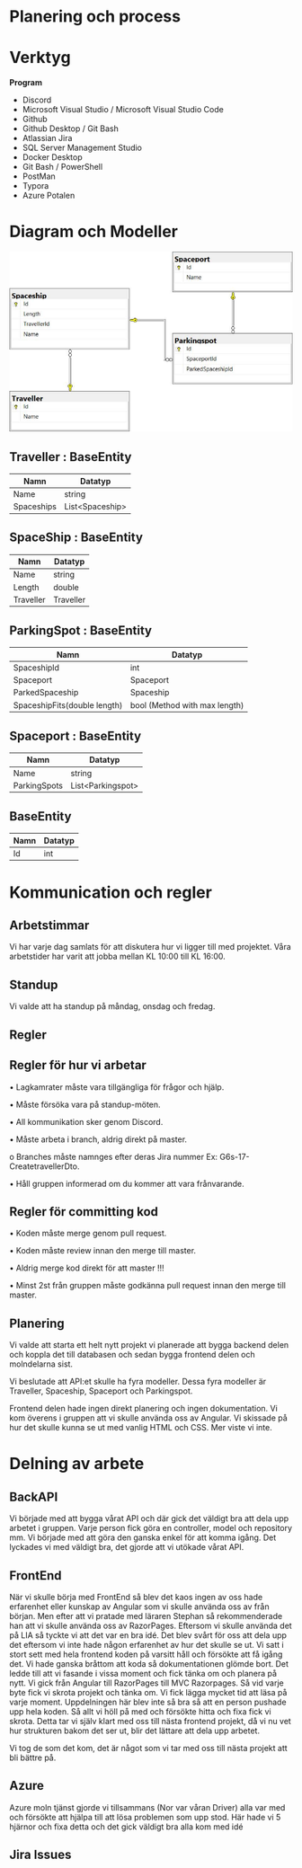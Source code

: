 # **Planering och process**

# **Verktyg**

**Program**

- Discord
- Microsoft Visual Studio / Microsoft Visual Studio Code
- Github
- Github Desktop / Git Bash
- Atlassian Jira
- SQL Server Management Studio
- Docker Desktop
- Git Bash / PowerShell
- PostMan
- Typora
- Azure Potalen


# Diagram och Modeller
 ![](Bilder/databas.jpg)

## Traveller : BaseEntity

| Namn       | Datatyp         |
| ---------- | --------------- |
| Name       | string          |
| Spaceships | List&lt;Spaceship> |

## SpaceShip : BaseEntity

| Namn      | Datatyp   |
| --------- | --------- |
| Name      | string    |
| Length    | double    |
| Traveller | Traveller |

## ParkingSpot : BaseEntity

| Namn                         | Datatyp                       |
| ---------------------------- | ----------------------------- |
| SpaceshipId                  | int                           |
| Spaceport                    | Spaceport                     |
| ParkedSpaceship              | Spaceship                     |
| SpaceshipFits(double length) | bool (Method with max length) |

## Spaceport : BaseEntity

| Namn         | Datatyp           |
| ------------ | ----------------- |
| Name         | string            |
| ParkingSpots | List&lt;Parkingspot> |

## BaseEntity

| Namn | Datatyp |
| ---- | ------- |
| Id   | int     |



# Kommunication och regler

## **Arbetstimmar**

Vi har varje dag samlats för att diskutera hur vi ligger till med projektet. Våra arbetstider har varit att jobba mellan KL 10:00 till KL 16:00.

## **Standup**

Vi valde att ha standup på måndag, onsdag och fredag.

## **Regler**

## **Regler för hur vi arbetar**

• Lagkamrater måste vara tillgängliga för frågor och hjälp.

• Måste försöka vara på standup-möten.

• All kommunikation sker genom Discord.

• Måste arbeta i branch, aldrig direkt på master.

 o Branches måste namnges efter deras Jira nummer Ex: G6s-17-CreatetravellerDto.

• Håll gruppen informerad om du kommer att vara frånvarande.

 

## **Regler för committing kod**

• Koden måste merge genom pull request.

• Koden måste review innan den merge till master.

• Aldrig merge kod direkt för att master !!! 

• Minst 2st från gruppen måste godkänna pull request innan den merge till master.



## **Planering**

Vi valde att starta ett helt nytt projekt vi planerade att bygga backend delen och koppla det till databasen och sedan bygga frontend delen och molndelarna sist.

Vi beslutade att API:et skulle ha fyra modeller. Dessa fyra modeller är Traveller, Spaceship, Spaceport och Parkingspot. 

Frontend delen hade ingen direkt planering och ingen dokumentation. Vi kom överens i gruppen att vi skulle använda oss av Angular. Vi skissade på hur det skulle kunna se ut med vanlig HTML och CSS. Mer viste vi inte.



# Delning av arbete

## BackAPI

Vi började med att bygga vårat API och där gick det väldigt bra att dela upp arbetet i gruppen. Varje person fick göra en controller, model och repository mm. Vi började med att göra den ganska enkel för att komma igång. Det lyckades vi med väldigt bra, det gjorde att vi utökade vårat API.

## FrontEnd

När vi skulle börja med FrontEnd så blev det kaos ingen av oss hade erfarenhet eller kunskap av Angular som vi skulle använda oss av från början. Men efter att vi pratade med läraren Stephan så rekommenderade han att vi skulle använda oss av RazorPages. Eftersom vi skulle använda det på LIA så tyckte vi att det var en bra idé. Det blev svårt för oss att dela upp det eftersom vi inte hade någon erfarenhet av hur det skulle se ut. Vi satt i stort sett med hela frontend koden på varsitt håll och försökte att få igång det. Vi hade ganska bråttom att koda så dokumentationen glömde bort. Det ledde till att vi fasande i vissa moment och fick tänka om och planera på nytt. Vi gick från Angular till RazorPages till MVC Razorpages. Så vid varje byte fick vi skrota projekt och tänka om. Vi fick lägga mycket tid att läsa på varje moment. Uppdelningen här blev inte så bra så att en person pushade upp hela koden. Så allt vi höll på med och försökte hitta och fixa fick vi skrota. Detta tar vi själv klart med oss till nästa frontend projekt, då vi nu vet hur strukturen bakom det ser ut, blir det lättare att dela upp arbetet. 

Vi tog de som det kom, det är något som vi tar med oss till nästa projekt att bli bättre på.

## Azure

Azure moln tjänst gjorde vi tillsammans (Nor var våran Driver) alla var med och försökte att hjälpa till att lösa problemen som upp stod. Här hade vi 5 hjärnor och fixa detta och det gick väldigt bra alla kom med idé 

## Jira Issues

